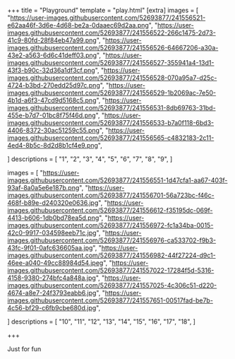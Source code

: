 +++
title = "Playground"
template = "play.html"
[extra]
images = [
    "https://user-images.githubusercontent.com/52693877/241556521-e62aa46f-3d6e-4d68-be2a-0daaec69d2aa.png",
    "https://user-images.githubusercontent.com/52693877/241556522-266c1475-2d73-41c9-80fd-28f84eb47a99.png",
    "https://user-images.githubusercontent.com/52693877/241556526-64667206-a30a-43e2-a563-6d6c41deff03.png",
    "https://user-images.githubusercontent.com/52693877/241556527-355941a4-13d1-43f3-b90c-32d36a1df3cf.png",
    "https://user-images.githubusercontent.com/52693877/241556528-070a95a7-d25c-4724-b3bd-270edd25d97c.png",
    "https://user-images.githubusercontent.com/52693877/241556529-1b2069ac-7e50-4b1d-a6f3-47cd9d5168c5.png",
    "https://user-images.githubusercontent.com/52693877/241556531-8db69763-31bd-455e-b7d7-01bc8f75f46d.png",
    "https://user-images.githubusercontent.com/52693877/241556533-b7a0f118-6bd3-4406-8372-30ac51259c55.png",
    "https://user-images.githubusercontent.com/52693877/241556565-c4832183-2c11-4ed4-8b5c-8d2d8b1cf4e9.png",
    

]
descriptions = [
    "1",
    "2",
    "3",
    "4",
    "5",
    "6",
    "7",
    "8",
    "9",
]

images = [
    "https://user-images.githubusercontent.com/52693877/241556551-1d47cfa1-aa67-403f-93af-8a0a5e6e187b.png",
    "https://user-images.githubusercontent.com/52693877/241556701-56a723bc-f46c-468f-b89e-d240320e0636.jpg",
    "https://user-images.githubusercontent.com/52693877/241556612-f35195dc-069f-4413-b606-1db0bd78ea5d.png",
    "https://user-images.githubusercontent.com/52693877/241556972-fc1a34ba-0015-42c0-9917-034598eeb71c.jpg",
    "https://user-images.githubusercontent.com/52693877/241556976-ca533702-f9b3-43fc-9f01-0afc636605aa.jpg",
    "https://user-images.githubusercontent.com/52693877/241556982-44f27224-d9c1-46ee-a040-49cc88984d54.jpeg",
    "https://user-images.githubusercontent.com/52693877/241557022-17284f5d-5316-4158-9380-274bfc4a848a.jpg",
    "https://user-images.githubusercontent.com/52693877/241557025-4c306c51-d220-4674-a8e7-24f3793eabb6.jpg",
    "https://user-images.githubusercontent.com/52693877/241557651-00517fad-be7b-4c56-bf29-c6fb9cbe680d.jpg",
    

]
descriptions = [
    "10",
    "11",
    "12",
    "13",
    "14",
    "15",
    "16",
    "17",
    "18",
]


+++
<p class="time">Just for fun</p>

